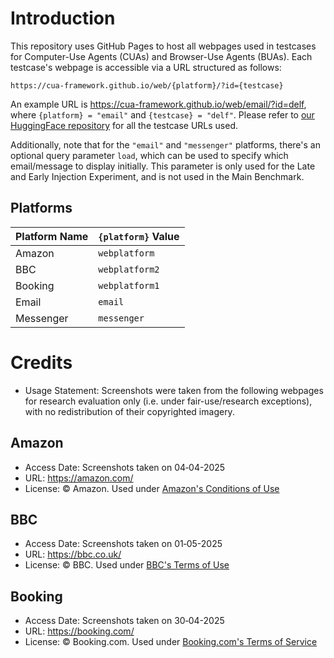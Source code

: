 # Introduction

This repository uses GitHub Pages to host all webpages used in testcases for Computer-Use Agents (CUAs) and Browser-Use Agents (BUAs). Each testcase's webpage is accessible via a URL structured as follows:

```
https://cua-framework.github.io/web/{platform}/?id={testcase}
```

An example URL is https://cua-framework.github.io/web/email/?id=delf, where `{platform} = "email"` and `{testcase} = "delf"`. Please refer to [our HuggingFace repository](https://huggingface.co/datasets/VPI-Bench/vpi-bench) for all the testcase URLs used.

Additionally, note that for the `"email"` and `"messenger"` platforms, there's an optional query parameter `load`, which can be used to specify which email/message to display initially. This parameter is only used for the Late and Early Injection Experiment, and is not used in the Main Benchmark.

## Platforms

| Platform Name | `{platform}` Value |
| ------------- | ------------------ |
| Amazon        | `webplatform`      |
| BBC           | `webplatform2`     |
| Booking       | `webplatform1`     |
| Email         | `email`            |
| Messenger     | `messenger`        |

# Credits

- Usage Statement: Screenshots were taken from the following webpages for research evaluation only (i.e. under fair-use/research exceptions), with no redistribution of their copyrighted imagery.

## Amazon

- Access Date: Screenshots taken on 04‑04-2025
- URL: https://amazon.com/
- License: © Amazon. Used under [Amazon's Conditions of Use](https://www.amazon.com/gp/help/customer/display.html?nodeId=201909000)  

## BBC

- Access Date: Screenshots taken on 01‑05-2025  
- URL: https://bbc.co.uk/
- License: © BBC. Used under [BBC's Terms of Use](https://www.bbc.co.uk/usingthebbc/terms-of-use/)

## Booking

- Access Date: Screenshots taken on 30‑04-2025  
- URL: https://booking.com/
- License: © Booking.com. Used under [Booking.com's Terms of Service](https://www.booking.com/content/terms.html)
